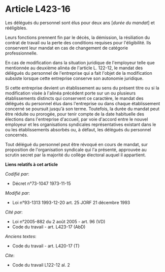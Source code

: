 # Article L423-16

Les délégués du personnel sont élus pour deux ans [*durée du mandat*] et rééligibles.

Leurs fonctions prennent fin par le décès, la démission, la résiliation du contrat de travail ou la perte des conditions
requises pour l'éligibilité. Ils conservent leur mandat en cas de changement de catégorie professionnelle.

En cas de modification dans la situation juridique de l'employeur telle que mentionnée au deuxième alinéa de l'article L.
122-12, le mandat des délégués du personnel de l'entreprise qui a fait l'objet de la modification subsiste lorsque cette
entreprise conserve son autonomie juridique.

Si cette entreprise devient un établissement au sens du présent titre ou si la modification visée à l'alinéa précédent porte
sur un ou plusieurs établissements distincts qui conservent ce caractère, le mandat des délégués du personnel élus dans
l'entreprise ou dans chaque établissement concerné se poursuit jusqu'à son terme. Toutefois, la durée du mandat peut être
réduite ou prorogée, pour tenir compte de la date habituelle des élections dans l'entreprise d'accueil, par voie d'accord
entre le nouvel employeur et les organisations syndicales représentatives existant dans le ou les établissements absorbés ou,
à défaut, les délégués du personnel concernés.

Tout délégué du personnel peut être révoqué en cours de mandat, sur proposition de l'organisation syndicale qui l'a présenté,
approuvée au scrutin secret par la majorité du collège électoral auquel il appartient.

**Liens relatifs à cet article**

_Codifié par_:

  - Décret n°73-1047 1973-11-15

_Modifié par_:

  - Loi n°93-1313 1993-12-20 art. 25 JORF 21 décembre 1993

_Cité par_:

  - Loi n°2005-882 du 2 août 2005 - art. 96 (VD)
  - Code du travail - art. L423-17 (AbD)

_Anciens textes_:

  - Code du travail - art. L420-17 (T)

_Cite_:

  - Code du travail L122-12 al. 2
